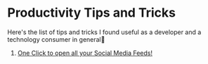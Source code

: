 # Productivity Tips and Tricks

Here's the list of tips and tricks I found useful as a developer and a technology consumer in general🙌

1. [One Click to open all your Social Media Feeds!](https://github.com/everythingshyam/productivity-tips-and-tricks/blob/master/SocialMediaShortcut.md)
